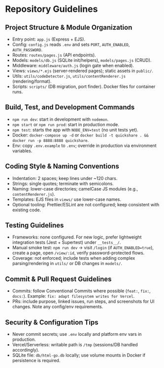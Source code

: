 # Repository Guidelines

## Project Structure & Module Organization
- Entry point: `app.js` (Express + EJS).
- Config: `config.js` reads `.env` and sets `PORT`, `AUTH_ENABLED`, `AUTH_PASSWORD`.
- Routes: `routes/pages.js` (API endpoints).
- Models: `models/db.js` (SQLite init/helpers), `models/pages.js` (CRUD).
- Middleware: `middleware/auth.js` (login gate when enabled).
- Views: `views/*.ejs` (server‑rendered pages); static assets in `public/`.
- Utils: `utils/codeDetector.js`, `utils/contentRenderer.js` (rendering/format).
- Scripts: `scripts/` (DB migration, port finder). Docker files for container runs.

## Build, Test, and Development Commands
- `npm run dev`: start in development with `nodemon`.
- `npm start` or `npm run prod`: start in production mode.
- `npm test`: starts the app with `NODE_ENV=test` (no unit tests yet).
- Docker: `docker-compose up -d` or `docker build -t quickshare . && docker run -p 8888:8888 quickshare`.
- Env: copy `.env.example` to `.env`; override in production via environment variables.

## Coding Style & Naming Conventions
- Indentation: 2 spaces; keep lines under ~120 chars.
- Strings: single quotes; terminate with semicolons.
- Naming: lower-case directories; camelCase JS modules (e.g., `contentRenderer.js`).
- Templates: EJS files in `views/` use lower-case names.
- Optional tooling: Prettier/ESLint are not configured; keep consistent with existing code.

## Testing Guidelines
- Frameworks: none configured. For new logic, prefer lightweight integration tests (Jest + Supertest) under `__tests__/`.
- Manual smoke test: `npm run dev` → visit `/login` (if `AUTH_ENABLED=true`), create a page, open `/view/:id`, verify password-protected flows.
- Coverage: not enforced; include tests when adding complex parsing/rendering in `utils/` or DB changes in `models/`.

## Commit & Pull Request Guidelines
- Commits: follow Conventional Commits where possible (`feat:`, `fix:`, `docs:`). Example: `fix: adapt filesystem writes for Vercel`.
- PRs: include purpose, linked issues, run steps, and screenshots for UI changes. Note any config/env requirements.

## Security & Configuration Tips
- Never commit secrets; use `.env` locally and platform env vars in production.
- Vercel/Serverless: writable path is `/tmp` (sessions/DB handled accordingly).
- SQLite file: `db/html-go.db` locally; use volume mounts in Docker if persistence is required.
